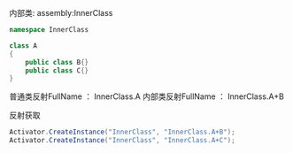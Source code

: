 内部类: assembly:InnerClass
```C#
namespace InnerClass

class A
{
    public class B{}
    public class C{}
}
```

普通类反射FullName  ： InnerClass.A
内部类反射FullName ： InnerClass.A+B

反射获取
```C#
Activator.CreateInstance("InnerClass", "InnerClass.A+B");
Activator.CreateInstance("InnerClass", "InnerClass.A+C");
```